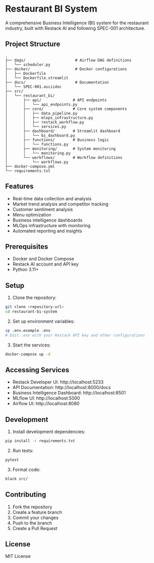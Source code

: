 # Restaurant BI System

A comprehensive Business Intelligence (BI) system for the restaurant industry, built with Restack AI and following SPEC-001 architecture.

## Project Structure

```
.
├── dags/                      # Airflow DAG definitions
│   └── scheduler.py
├── docker/                    # Docker configurations
│   ├── Dockerfile
│   └── Dockerfile.streamlit
├── docs/                      # Documentation
│   └── SPEC-001.asciidoc
├── src/
│   └── restaurant_bi/
│       ├── api/              # API endpoints
│       │   └── api_endpoints.py
│       ├── core/             # Core system components
│       │   ├── data_pipeline.py
│       │   ├── mlops_infrastructure.py
│       │   ├── restack_workflow.py
│       │   └── services.py
│       ├── dashboard/        # Streamlit dashboard
│       │   └── bi_dashboard.py
│       ├── functions/        # Business logic
│       │   └── functions.py
│       ├── monitoring/       # System monitoring
│       │   └── monitoring.py
│       └── workflows/        # Workflow definitions
│           └── workflows.py
├── docker-compose.yml
└── requirements.txt
```

## Features

- Real-time data collection and analysis
- Market trend analysis and competitor tracking
- Customer sentiment analysis
- Menu optimization
- Business intelligence dashboards
- MLOps infrastructure with monitoring
- Automated reporting and insights

## Prerequisites

- Docker and Docker Compose
- Restack AI account and API key
- Python 3.11+

## Setup

1. Clone the repository:
```bash
git clone <repository-url>
cd restaurant-bi-system
```

2. Set up environment variables:
```bash
cp .env.example .env
# Edit .env with your Restack API key and other configurations
```

3. Start the services:
```bash
docker-compose up -d
```

## Accessing Services

- Restack Developer UI: http://localhost:5233
- API Documentation: http://localhost:8000/docs
- Business Intelligence Dashboard: http://localhost:8501
- MLflow UI: http://localhost:5000
- Airflow UI: http://localhost:8080

## Development

1. Install development dependencies:
```bash
pip install -r requirements.txt
```

2. Run tests:
```bash
pytest
```

3. Format code:
```bash
black src/
```

## Contributing

1. Fork the repository
2. Create a feature branch
3. Commit your changes
4. Push to the branch
5. Create a Pull Request

## License

MIT License